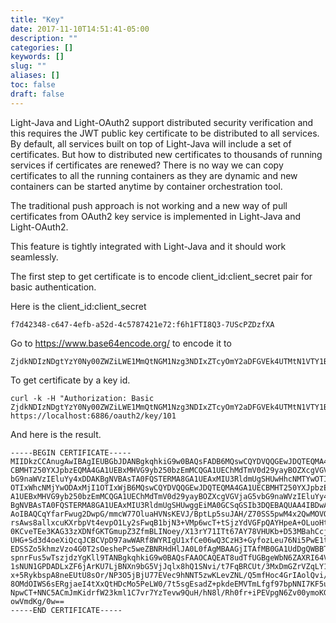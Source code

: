 ```yaml
---
title: "Key"
date: 2017-11-10T14:51:41-05:00
description: ""
categories: []
keywords: []
slug: ""
aliases: []
toc: false
draft: false
---
```



Light-Java and Light-OAuth2 support distributed security verification and this
requires the JWT public key certificate to be distributed to all services. By
default, all services built on top of Light-Java will include a set of 
certificates. But how to distributed new certificates to thousands of running
services if certificates are renewed? There is no way we can copy certificates
to all the running containers as they are dynamic and new containers can be
started anytime by container orchestration tool. 

The traditional push approach is not working and a new way of pull certificates
from OAuth2 key service is implemented in Light-Java and Light-OAuth2.

This feature is tightly integrated with Light-Java and it should work seamlessly.

The first step to get certificate is to encode client_id:client_secret pair for
basic authentication. 

Here is the client_id:client_secret

```
f7d42348-c647-4efb-a52d-4c5787421e72:f6h1FTI8Q3-7UScPZDzfXA
```

Go to https://www.base64encode.org/ to encode it to

```
ZjdkNDIzNDgtYzY0Ny00ZWZiLWE1MmQtNGM1Nzg3NDIxZTcyOmY2aDFGVEk4UTMtN1VTY1BaRHpmWEE=
```

To get certificate by a key id.

```
curl -k -H "Authorization: Basic ZjdkNDIzNDgtYzY0Ny00ZWZiLWE1MmQtNGM1Nzg3NDIxZTcyOmY2aDFGVEk4UTMtN1VTY1BaRHpmWEE=" https://localhost:6886/oauth2/key/101
```

And here is the result.

```
-----BEGIN CERTIFICATE-----
MIIDkzCCAnugAwIBAgIEUBGbJDANBgkqhkiG9w0BAQsFADB6MQswCQYDVQQGEwJDQTEQMA4GA1UE
CBMHT250YXJpbzEQMA4GA1UEBxMHVG9yb250bzEmMCQGA1UEChMdTmV0d29yayBOZXcgVGVjaG5v
bG9naWVzIEluYy4xDDAKBgNVBAsTA0FQSTERMA8GA1UEAxMIU3RldmUgSHUwHhcNMTYwOTIyMjI1
OTIxWhcNMjYwODAxMjI1OTIxWjB6MQswCQYDVQQGEwJDQTEQMA4GA1UECBMHT250YXJpbzEQMA4G
A1UEBxMHVG9yb250bzEmMCQGA1UEChMdTmV0d29yayBOZXcgVGVjaG5vbG9naWVzIEluYy4xDDAK
BgNVBAsTA0FQSTERMA8GA1UEAxMIU3RldmUgSHUwggEiMA0GCSqGSIb3DQEBAQUAA4IBDwAwggEK
AoIBAQCqYfarFwug2DwpG/mmcW77OluaHVNsKEVJ/BptLp5suJAH/Z70SS5pwM4x2QwMOVO2ke8U
rsAws8allxcuKXrbpVt4evpO1Ly2sFwqB1bjN3+VMp6wcT+tSjzYdVGFpQAYHpeA+OLuoHtQyfpB
0KCveTEe3KAG33zXDNfGKTGmupZ3ZfmBLINoey/X13rY71ITt67AY78VHUKb+D53MBahCcjJ9YpJ
UHG+Sd3d4oeXiQcqJCBCVpD97awWARf8WYRIgU1xfCe06wQ3CzH3+GyfozLeu76Ni5PwE1tm7Dhg
EDSSZo5khmzVzo4G0T2sOeshePc5weZBNRHdHlJA0L0fAgMBAAGjITAfMB0GA1UdDgQWBBT9rnek
spnrFus5wTszjdzYgKll9TANBgkqhkiG9w0BAQsFAAOCAQEAT8udTfUGBgeWbN6ZAXRI64VsSJj5
1sNUN1GPDADLxZF6jArKU7LjBNXn9bG5VjJqlx8hQ1SNvi/t7FqBRCUt/3MxDmGZrVZqLY1kZ2e7
x+5RykbspA8neEUtU8sOr/NP3O5jBjU77EVec9hNNT5zwKLevZNL/Q5mfHoc4GrIAolQvi/5fEqC
8OMdOIWS6sERgjaeI4tXxQtHDcMo5PeLW0/7t5sgEsadZ+pkdeEMVTmLfgf97bpNNI7KF5uEbYnQ
NpwCT+NNC5ACmJmKidrfW23kml1C7vr7YzTevw9QuH/hN8l/Rh0fr+iPEVpgN6Zv00ymoKGmjuuW
owVmdKg/0w==
-----END CERTIFICATE-----
```

